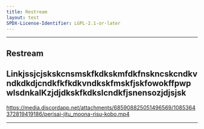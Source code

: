 ```yaml
---
title: Restream
layout: test
SPDX-License-Identifier: LGPL-2.1-or-later
---
```


---

## Restream

<div class="container">
  <video-js id="my-video" class="video-js vjs-default-skin vjs-fluid vjs-layout-medium" poster="https://media.discordapp.net/attachments/1074079942792462478/1082014257161457774/20230306_025643.jpg" preload="auto" controls="controls" data-setup='{}'>
    <source src="https://cph-p2p-msl.akamaized.net/hls/live/2000341/test/master.m3u8" type="application/x-mpegurl" />
  </video-js>
</div>

## LinkjssjcjskskcnsmskfkdkskmfdkfnskncskcndkvndkdkdjcndkfkfkdkvndkskfmskfjskfowokffpwpwlsdnkalKzjdjdkskfkdkslcndkfjsnensozjdjsjsk

https://media.discordapp.net/attachments/685908825051496569/1085364372819419186/perisai-jitu_moona-risu-kobo.mp4

---

